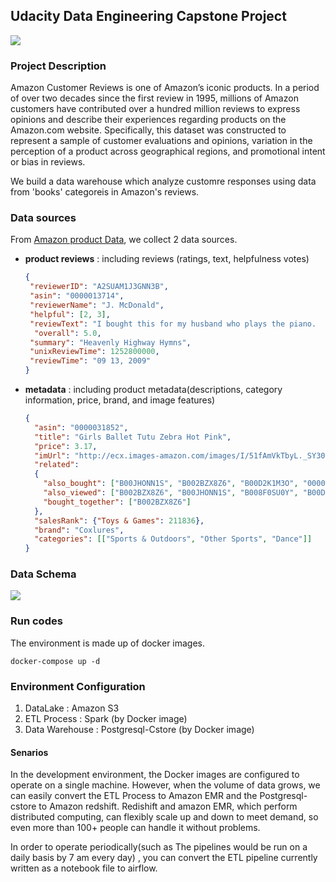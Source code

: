 ## Udacity Data Engineering Capstone Project

![](https://imgur.com/SrQms5c.png)


### Project Description

Amazon Customer Reviews is one of Amazon’s iconic products. In a period of over two decades since the first review in 1995, millions of Amazon customers have contributed over a hundred million reviews to express opinions and describe their experiences regarding products on the Amazon.com website. Specifically, this dataset was constructed to represent a sample of customer evaluations and opinions, variation in the perception of a product across geographical regions, and promotional intent or bias in reviews.

We build a data warehouse which analyze customre responses using data from 'books' categoreis in Amazon's reviews.

### Data sources

From [Amazon product Data](http://jmcauley.ucsd.edu/data/amazon/), we collect 2 data sources.

* **product reviews** : including reviews (ratings, text, helpfulness votes)

    ````json
    {
     "reviewerID": "A2SUAM1J3GNN3B",
     "asin": "0000013714",
     "reviewerName": "J. McDonald",
     "helpful": [2, 3],
     "reviewText": "I bought this for my husband who plays the piano.  He is having a wonderful time playing these old hymns.  The music  is at times hard to read because we think the book was published for singing from more than playing from.  Great purchase though!",
      "overall": 5.0,
     "summary": "Heavenly Highway Hymns",
     "unixReviewTime": 1252800000,
     "reviewTime": "09 13, 2009"
   }
   ````

* **metadata** : including product metadata(descriptions, category information, price, brand, and image features)

    ````json
    {
      "asin": "0000031852",
      "title": "Girls Ballet Tutu Zebra Hot Pink",
      "price": 3.17,
      "imUrl": "http://ecx.images-amazon.com/images/I/51fAmVkTbyL._SY300_.jpg",
      "related":
      {
        "also_bought": ["B00JHONN1S", "B002BZX8Z6", "B00D2K1M3O", "0000031909", "B00613WDTQ", "B00D0WDS9A", "B00D0GCI8S", "0000031895", "B003AVKOP2", "B003AVEU6G", "B003IEDM9Q", "B002R0FA24", "B00D23MC6W", "B00D2K0PA0", "B00538F5OK", "B00CEV86I6", "B002R0FABA", "B00D10CLVW", "B003AVNY6I", "B002GZGI4E", "B001T9NUFS", "B002R0F7FE", "B00E1YRI4C", "B008UBQZKU", "B00D103F8U", "B007R2RM8W"],
        "also_viewed": ["B002BZX8Z6", "B00JHONN1S", "B008F0SU0Y", "B00D23MC6W", "B00AFDOPDA", "B00E1YRI4C", "B002GZGI4E", "B003AVKOP2", "B00D9C1WBM", "B00CEV8366", "B00CEUX0D8", "B0079ME3KU", "B00CEUWY8K", "B004FOEEHC", "0000031895", "B00BC4GY9Y", "B003XRKA7A", "B00K18LKX2", "B00EM7KAG6", "B00AMQ17JA", "B00D9C32NI", "B002C3Y6WG", "B00JLL4L5Y", "B003AVNY6I", "B008UBQZKU", "B00D0WDS9A", "B00613WDTQ", "B00538F5OK", "B005C4Y4F6", "B004LHZ1NY", "B00CPHX76U", "B00CEUWUZC", "B00IJVASUE", "B00GOR07RE", "B00J2GTM0W", "B00JHNSNSM", "B003IEDM9Q", "B00CYBU84G", "B008VV8NSQ", "B00CYBULSO", "B00I2UHSZA", "B005F50FXC", "B007LCQI3S", "B00DP68AVW", "B009RXWNSI", "B003AVEU6G", "B00HSOJB9M", "B00EHAGZNA", "B0046W9T8C", "B00E79VW6Q", "B00D10CLVW", "B00B0AVO54", "B00E95LC8Q", "B00GOR92SO", "B007ZN5Y56", "B00AL2569W", "B00B608000", "B008F0SMUC", "B00BFXLZ8M"],
        "bought_together": ["B002BZX8Z6"]
      },
      "salesRank": {"Toys & Games": 211836},
      "brand": "Coxlures",
      "categories": [["Sports & Outdoors", "Other Sports", "Dance"]]
    }
    ````
### Data Schema

![](https://imgur.com/ivCE1lk.png)


### Run codes

The environment is made up of docker images.

````shell
docker-compose up -d
````


### Environment Configuration

  1. DataLake : Amazon S3 
  2. ETL Process : Spark (by Docker image)
  3. Data Warehouse : Postgresql-Cstore (by Docker image)

#### Senarios

  In the development environment, the Docker images are configured to operate on a single machine. However, when the volume of data grows, we can easily convert the ETL Process to Amazon EMR and the Postgresql-cstore to Amazon redshift. Redishift and amazon EMR, which perform distributed computing, can flexibly scale up and down to meet demand, so even more than 100+ people can handle it without problems.

In order to operate periodically(such as The pipelines would be run on a daily basis by 7 am every day) , you can convert the ETL pipeline currently written as a notebook file to airflow. 


